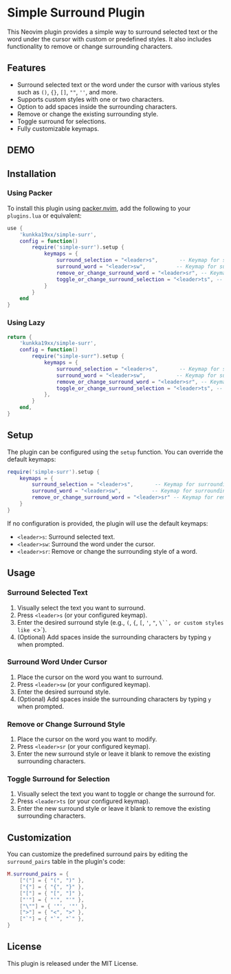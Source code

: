 # Simple Surround Plugin

This Neovim plugin provides a simple way to surround selected text or the word under the cursor with custom or predefined styles. It also includes functionality to remove or change surrounding characters.

## Features

- Surround selected text or the word under the cursor with various styles such as `()`, `{}`, `[]`, `""`, `''`, and more.
- Supports custom styles with one or two characters.
- Option to add spaces inside the surrounding characters.
- Remove or change the existing surrounding style.
- Toggle surround for selections.
- Fully customizable keymaps.

## DEMO

## Installation

### Using Packer

To install this plugin using [packer.nvim](https://github.com/wbthomason/packer.nvim), add the following to your `plugins.lua` or equivalent:

```lua
use {
    'kunkka19xx/simple-surr',
    config = function()
        require('simple-surr').setup {
            keymaps = {
                surround_selection = "<leader>s",       -- Keymap for surrounding selection
                surround_word = "<leader>sw",          -- Keymap for surrounding word
                remove_or_change_surround_word = "<leader>sr", -- Keymap for removing/changing surrounding word
                toggle_or_change_surround_selection = "<leader>ts", -- Keymap for removing/changing surrounding selected text
            }
        }
    end
}
```

### Using Lazy

```lua
return {
    'kunkka19xx/simple-surr',
    config = function()
        require("simple-surr").setup {
            keymaps = {
                surround_selection = "<leader>s",       -- Keymap for surrounding selection
                surround_word = "<leader>sw",          -- Keymap for surrounding word
                remove_or_change_surround_word = "<leader>sr", -- Keymap for removing/changing surrounding word
                toggle_or_change_surround_selection = "<leader>ts", -- Keymap for removing/changing surrounding selected text
            },
        }
    end,
}
```

## Setup

The plugin can be configured using the `setup` function. You can override the default keymaps:

```lua
require('simple-surr').setup {
    keymaps = {
        surround_selection = "<leader>s",       -- Keymap for surrounding selection
        surround_word = "<leader>sw",          -- Keymap for surrounding word
        remove_or_change_surround_word = "<leader>sr" -- Keymap for removing/changing surrounding word
    }
}
```

If no configuration is provided, the plugin will use the default keymaps:

- `<leader>s`: Surround selected text.
- `<leader>sw`: Surround the word under the cursor.
- `<leader>sr`: Remove or change the surrounding style of a word.

## Usage

### Surround Selected Text

1. Visually select the text you want to surround.
2. Press `<leader>s` (or your configured keymap).
3. Enter the desired surround style (e.g., `(`, `{`, `[`, `'`, `"`, `\``, or custom styles like `<>`).
4. (Optional) Add spaces inside the surrounding characters by typing `y` when prompted.

### Surround Word Under Cursor

1. Place the cursor on the word you want to surround.
2. Press `<leader>sw` (or your configured keymap).
3. Enter the desired surround style.
4. (Optional) Add spaces inside the surrounding characters by typing `y` when prompted.

### Remove or Change Surround Style

1. Place the cursor on the word you want to modify.
2. Press `<leader>sr` (or your configured keymap).
3. Enter the new surround style or leave it blank to remove the existing surrounding characters.

### Toggle Surround for Selection

1. Visually select the text you want to toggle or change the surround for.
2. Press `<leader>ts` (or your configured keymap).
3. Enter the new surround style or leave it blank to remove the existing surrounding characters.

## Customization

You can customize the predefined surround pairs by editing the `surround_pairs` table in the plugin's code:

```lua
M.surround_pairs = {
    ["("] = { "(", ")" },
    ["{"] = { "{", "}" },
    ["["] = { "[", "]" },
    ["'"] = { "'", "'" },
    ["\""] = { '"', '"' },
    [">"] = { "<", ">" },
    ["`"] = { "`", "`" },
}
```

## License

This plugin is released under the MIT License.
